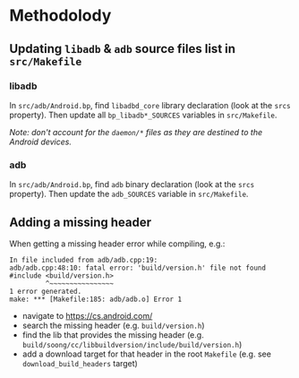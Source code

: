 # Methodolody

## Updating `libadb` & `adb` source files list in `src/Makefile`

### libadb

In `src/adb/Android.bp`, find `libadbd_core` library declaration (look at the `srcs` property).
Then update all `bp_libadb*_SOURCES` variables in `src/Makefile`.

*Note: don't account for the `daemon/*` files as they are destined to the Android devices.*

### adb

In `src/adb/Android.bp`, find `adb` binary declaration (look at the `srcs` property).
Then update the `adb_SOURCES` variable in `src/Makefile`.


## Adding a missing header

When getting a missing header error while compiling, e.g.:
```
In file included from adb/adb.cpp:19:
adb/adb.cpp:48:10: fatal error: 'build/version.h' file not found
#include <build/version.h>
         ^~~~~~~~~~~~~~~~~
1 error generated.
make: *** [Makefile:185: adb/adb.o] Error 1
```

- navigate to https://cs.android.com/
- search the missing header (e.g. `build/version.h`)
- find the lib that provides the missing header (e.g. `build/soong/cc/libbuildversion/include/build/version.h`)
- add a download target for that header in the root `Makefile` (e.g. see `download_build_headers` target)
